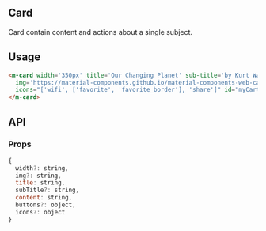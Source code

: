 ## Card

Card contain content and actions about a single subject.

## Usage

```html
<m-card width='350px' title='Our Changing Planet' sub-title='by Kurt Wagner' content='Visit ten places on our planet that are undergoing the biggest changes today.'
  img='https://material-components.github.io/material-components-web-catalog/static/media/photos/3x2/2.jpg' buttons="['READ', 'BOOKMARK']"
  icons="['wifi', ['favorite', 'favorite_border'], 'share']" id="myCart">
</m-card>
```


## API

### Props

```jsx
{
  width?: string,
  img?: string,
  title: string,
  subTitle?: string,
  content: string,
  buttons?: object,
  icons?: object
}
```